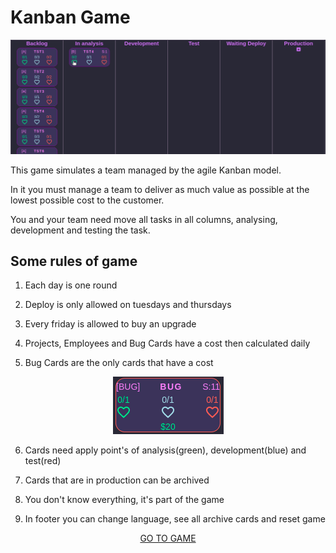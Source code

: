 # Kanban Game

<p align="center">
  <img src="./src/assets/docs/gif_move_card.gif" />
</p>

This game simulates a team managed by the agile Kanban model.

In it you must manage a team to deliver as much value as possible at the lowest possible cost to the customer.

You and your team need move all tasks in all columns, analysing, development and testing the task.

## Some rules of game

1. Each day is one round

2. Deploy is only allowed on tuesdays and thursdays

3. Every friday is allowed to buy an upgrade

4. Projects, Employees and Bug Cards have a cost then calculated daily

5. Bug Cards are the only cards that have a cost

<p align="center">
  <img src="./src/assets/docs/card_bug.png" />
</p>

6. Cards need apply point's of analysis(green), development(blue) and test(red)

7. Cards that are in production can be archived

8. You don't know everything, it's part of the game

9. In footer you can change language, see all archive cards and reset game

<p align="center">
    <a href="https://juliovcruz.github.io/kanban-game/">GO TO GAME</a>
</p>